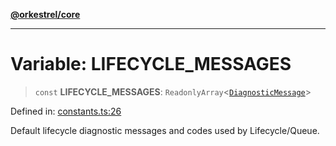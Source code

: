 [**@orkestrel/core**](../index.md)

***

# Variable: LIFECYCLE\_MESSAGES

> `const` **LIFECYCLE\_MESSAGES**: `ReadonlyArray`\<[`DiagnosticMessage`](../interfaces/DiagnosticMessage.md)\>

Defined in: [constants.ts:26](https://github.com/orkestrel/core/blob/4aab0d299da5f30a0c75f3eda95d1b02f821688d/src/constants.ts#L26)

Default lifecycle diagnostic messages and codes used by Lifecycle/Queue.
